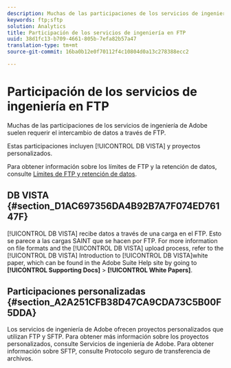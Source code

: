 ```yaml
---
description: Muchas de las participaciones de los servicios de ingeniería de Adobe suelen requerir el intercambio de datos a través de FTP.
keywords: ftp;sftp
solution: Analytics
title: Participación de los servicios de ingeniería en FTP
uuid: 38d1fc13-b709-4661-805b-7efa82b57a47
translation-type: tm+mt
source-git-commit: 16ba0b12e0f70112f4c10804d0a13c278388ecc2

---
```



# Participación de los servicios de ingeniería en FTP

Muchas de las participaciones de los servicios de ingeniería de Adobe suelen requerir el intercambio de datos a través de FTP.

Estas participaciones incluyen [!UICONTROL DB VISTA] y proyectos personalizados.

Para obtener información sobre los límites de FTP y la retención de datos, consulte [Límites de FTP y retención de datos](/help/export/ftp-and-sftp/ftp-limits.md).

## DB VISTA {#section_D1AC697356DA4B92B7A7F074ED76147F}

[!UICONTROL DB VISTA] recibe datos a través de una carga en el FTP. Esto se parece a las cargas SAINT que se hacen por FTP. For more information on file formats and the [!UICONTROL DB VISTA] upload process, refer to the [!UICONTROL DB VISTA] Introduction to [!UICONTROL DB VISTA]white paper, which can be found in the Adobe Suite Help site by going to **[!UICONTROL Supporting Docs]** &gt; **[!UICONTROL White Papers]**.

## Participaciones personalizadas {#section_A2A251CFB38D47CA9CDA73C5B00F5DDA}

Los servicios de ingeniería de Adobe ofrecen proyectos personalizados que utilizan FTP y SFTP. Para obtener más información sobre los proyectos personalizados, consulte Servicios de ingeniería de Adobe. Para obtener información sobre SFTP, consulte Protocolo [](/help/export/ftp-and-sftp/c-sftp/ftp-sftp.md)seguro de transferencia de archivos.
